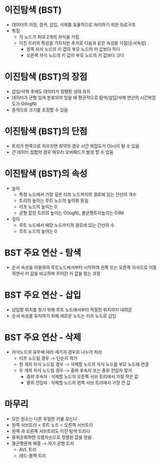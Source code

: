 # 이진탐색 (BST)
- 데이터의 저장, 검색, 삽입, 삭제를 효율적으로 처리하기 위한 자료구조
- 특징
    - 각 노드가 최대 2개의 자식을 가짐
    - 이진 트리의 특성을 가지지만 추가로 다음과 같은 속성을 가짐(순서속성)
        - 왼쪽 자식 노드의 키 값이 부모 노드의 키 값보다 작다
        - 오른쪽 자식 노드의 키 값이 부모 노드의 키 값보다 크다

# 이진탐색 (BST)의 장점
- 삽입/삭제 후에도 데이터가 정렬된 상태 유지
- 데이터가 균형 있게 분포되어 있을 때 평균적으로 탐색/삽입/삭제 연산의 시간복잡도가 O(logN)
- 동적으로 크기를 조정할 수 있음

# 이진탐색 (BST)의 단점
- 트리가 한쪽으로 치우치면 최악의 경우 시간 복잡도가 O(n)이 될 수 있음
- 큰 데이터 집합의 경우 메모리 오버헤드가 발생 할 수 있음

# 이진탐색 (BST)의 속성
- 높이
    - 특정 노드에서 가장 깊은 리프 노드까지의 경로에 있는 간선의 개수
    - 트리의 높이는 루트 노드의 높이와 동일
    - 리프 노드의 높이는 0
    - 균형 잡힌 트리의 높이는 O(logN), 불균형트리높이는 O(N)
- 깊이
    - 루트 노드에서 해당 노드까지의 경로에 있는 간선의 수
    - 루트 노드의 높이는 0

# BST 주요 연산 - 탐색
- 순서 속성을 이용하여 루트노드에서부터 시작하여 왼쪽 또는 오른쪽 자식으로 이동하면서 키 값을 비교하며 주어진 키 값을 찾는 과정

# BST 주요 연산 - 삽입
- 삽입할 위치를 찾기 위해 루트 노드에서부터 적절한 위치까지 내려감
- 순서 속성을 유지하기 위해 새로운 노드는 리프 노드로 삽입

# BST 주요 연산 - 삭제
- 자식노드의 유무에 따라 세가지 경우로 나누어 처리
    - 리프 노드일 경우 -> 단순히 제거
    - 한 개의 자식 노드일 경우 -> 삭제할 노드의 자식 노드를 부모 노드에 연결
    - 두 개의 자식 노드일 경우 -> 중위 후속자 또는 중위 전임자 찾기
        - 중위 후속자 : 삭제할 노드의 오른쪽 서브 트리에서 가장 작은 값
        - 중위 전임자 : 삭제할 노드의 왼쪽 서브 트리에서 가장 큰 값

# 마무리
- 모든 원소는 다른 유일한 키를 갖는다
- 왼쪽 서브트리 < 루트 노드 < 오른쪽 서브트리
- 왼쪽 과 오른쪽 서브트리도 이진 탐색 트리다
- 중위순회하면 오름차순으로 정렬된 값을 얻음
- 불군형문제 해결 -> 자가 균형 트리 
    - AVL 트리
    - 레드-블랙 트리

